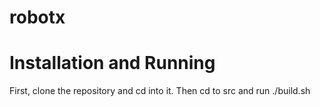 robotx
======

Installation and Running
===
First, clone the repository and cd into it.
Then cd to src and run ./build.sh
